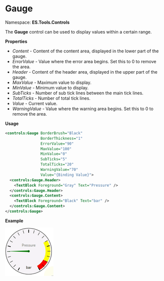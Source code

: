 # Gauge
Namespace: **ES.Tools.Controls**

The **Gauge** control can be used to display values within a certain range.

**Properties**

* *Content* - Content of the content area, displayed in the lower part of the gauge.
* *ErrorValue* - Value where the error area begins. Set this to 0 to remove the area.
* *Header* - Content of the header area, displayed in the upper part of the gauge.
* *MaxValue* - Maximum value to display.
* *MinValue* - Minimum value to display.
* *SubTicks* - Number of sub tick lines between the main tick lines.
* *TotalTicks* - Number of total tick lines.
* *Value* - Current value.
* *WarningValue* - Value where the warning area begins. Set this to 0 to remove the area.

**Usage**

``` XML
<controls:Gauge BorderBrush="Black"
                BorderThickness="1"
                ErrorValue="90"
                MaxValue="100"
                MinValue="0"
                SubTicks="5"
                TotalTicks="20"
                WarningValue="70"
                Value="{Binding Value}">
  <controls:Gauge.Header>
    <TextBlock Foreground="Gray" Text="Pressure" />
  </controls:Gauge.Header>
  <controls:Gauge.Content>
    <TextBlock Foreground="Black" Text="bar" />
  </controls:Gauge.Content>
</controls:Gauge>
```
**Example**

![Gauge example](Images/Gauge.gif "Gauge")
